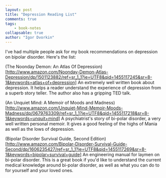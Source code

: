 ```yaml
--- 
layout: post
title: "Depression Reading List"
comments: true
tags: 
    - book-notes
collapsable: true
author: "Igor Dvorkin"
---
```

I've had multiple people ask for my book recommendations on depression on bipolar disorder.  Here's the list:

(The Noonday Demon: An Atlas Of Depression)[http://www.amazon.com/Noonday-Demon-Atlas-Depression/dp/1501123882/ref=sr_1_1?ie=UTF8&qid=1455117245&sr=8-1&keywords=atlas+of+depression]
An extremely well written book about depression. It helps a reader understand the experience of depression from a superb story teller. The author also has a gripping TED talk.

(An Unquiet Mind: A Memoir of Moods and Madness)[http://www.amazon.com/Unquiet-Mind-Memoir-Moods-Madness/dp/0679763309/ref=sr_1_1?ie=UTF8&qid=1455117218&sr=8-1&keywords=unquit+mind]
A psychiatrist's story of bi-polar disorder, a very well written personal memoir.  It gives a good feeling of the highs of Mania as well as the lows of depression. 

(Bipolar Disorder Survival Guide, Second Edition)[http://www.amazon.com/Bipolar-Disorder-Survival-Guide-Second/dp/1606235427/ref=sr_1_1?ie=UTF8&qid=1455117269&sr=8-1&keywords=bipolar+survival+guide]
An engineering manual for laymen on bi-polar disorder.  This is a great book if you'd like to understand the current medical knowledge around bi-polar disorder, as well as what you can do to for yourself and your loved ones. 
